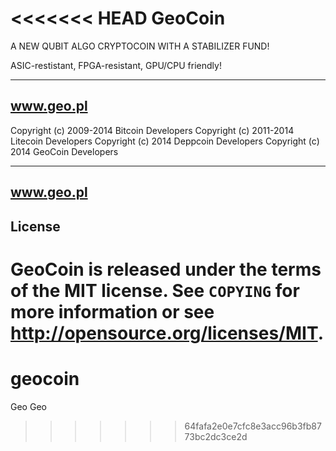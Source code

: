 <<<<<<< HEAD
GeoCoin
================================
A NEW QUBIT ALGO CRYPTOCOIN WITH A STABILIZER FUND!

ASIC-restistant, FPGA-resistant, GPU/CPU friendly!

----------------
www.geo.pl
----------------

Copyright (c) 2009-2014 Bitcoin Developers
Copyright (c) 2011-2014 Litecoin Developers
Copyright (c) 2014 Deppcoin Developers
Copyright (c) 2014 GeoCoin Developers

----------------
www.geo.pl
----------------

License
-------

GeoCoin is released under the terms of the MIT license. See `COPYING` for more
information or see http://opensource.org/licenses/MIT.
=======
geocoin
========

 Geo
 Geo
>>>>>>> 64fafa2e0e7cfc8e3acc96b3fb8773bc2dc3ce2d
